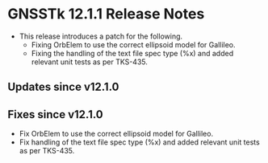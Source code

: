 GNSSTk 12.1.1 Release Notes
========================

 * This release introduces a patch for the following.
   * Fixing OrbElem to use the correct ellipsoid model for Gallileo.
   * Fixing the handling of the text file spec type (%x) and added relevant unit tests as per TKS-435.

Updates since v12.1.0
---------------------

Fixes since v12.1.0
--------------------
  * Fix OrbElem to use the correct ellipsoid model for Gallileo.
  * Fix handling of the text file spec type (%x) and added relevant unit tests as per TKS-435.